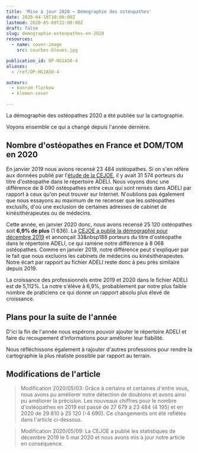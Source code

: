 ```yaml
---
title: 'Mise à jour 2020 – Démographie des ostéopathes'
date: 2020-04-18T10:00:00Z
lastmod: 2020-05-09T22:00:00Z
draft: false
slug: demographie-osteopathes-en-2020
resources:
  - name: cover-image
    src: courbes-bleues.jpg

publication_id: OP-HG1A50-4
aliases:
  - /ref/OP-HG1A50-4

auteurs:
  - konrad-florkow
  - klemen-sever

---
```


La démographie des ostéopathes 2020 a été publiée sur la cartographie.

Voyons ensemble ce qui a changé depuis l'année dernière.

<!--more-->

## Nombre d'ostéopathes en France et DOM/TOM en 2020

En janvier 2019 nous avions recensé 23&nbsp;484 ostéopathes. Si on s'en réfère aux données
publié par l'[étude de la <abbr title="Compagnie des Experts Judiciaires Ostéopathes Exclusifs">CEJOE</abbr>](https://cejoe.org/demographie-janvier-2019/),
il y avait 31&nbsp;574 porteurs du titre d'ostéopathe dans le répertoire ADELI.
Nous voyons donc une différence de 8&nbsp;090 ostéopathes entre ceux qui sont
rensés dans ADELI par rapport à ceux qu'on peut trouver sur Internet. N'oublions
pas également que nous essayons au maximum de ne recenser que les ostéopathes
exclusifs, d'où une exclusion de certaines adresses de cabinet de kinésithérapeutes
ou de médecins.

Cette année, en janvier 2020 donc, nous avons recensé 25&nbsp;120 ostéopathes
soit **6,9% de plus** (1&nbsp;636). La
[<abbr title="Compagnie des Experts Judiciaires Ostéopathes Exclusifs">CEJOE</abbr>
a publié la démographie pour décembre 2019](https://cejoe.org/demographie-des-porteurs-du-titre-dosteopathe-demographie-des-experts-judiciaires-osteopathes-analyse-et-perspectives-decembre-2019/) et annonçait 33&nbsp188 porteurs
du titre d'ostéopathe dans le répertoire ADELI, ce qui ramène notre différence
à 8&nbsp;068 ostéopathes. Comme en janvier 2019, notre différence peut
s'expliquer par le fait que nous excluons les cabinets de médecins ou
kinésithérapeutes. Notre écart par rapport au fichier ADELI reste donc à peu
près similaire depuis 2019.

La croissance des professionnels entre 2019 et 2020 dans le fichier ADELI est de
5,112%. La notre s'élève à 6,9%, probablement par notre plus faible nombre de
praticiens ce qui donne un rapport absolu plus élevé de croissance.

## Plans pour la suite de l'année
D'ici la fin de l'année nous espérons pouvoir ajouter le répertoire ADELI et
faire du recoupement d'informations pour améliorer leur fiabilité.

Nous réfléchissons également à rajouter d'autres professions pour rendre la
cartographie la plus réaliste possible par rapport au terrain.

## Modifications de l'article
> Modification 2020/05/03: Grâce à certains et certaines d'entre vous, nous avons pu
> améliorer notre détection de doublons et avons ainsi pu améliorer la précision.
> Les nouveaux chiffres pour le nombre d'ostéopathes en 2019 est passé de
> 27&nbsp;679 à 23&nbsp;484 (4&nbsp;195) et en 2020 de 29&nbsp;810 à
> 25&nbsp;120 (-4&nbsp;690). Ce changements ont été reflétés dans l'article
> ci-dessous.

> Modification 2020/05/09: La CEJOE a publié les statistiques de décembre 2019
> le 5 mai 2020 et nous avons mis à jour notre article en conséquence.